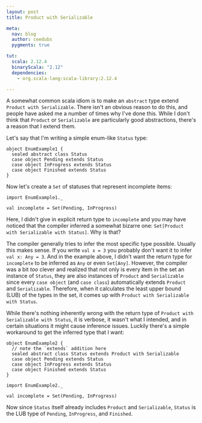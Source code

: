 ```yaml
---
layout: post
title: Product with Serializable

meta:
  nav: blog
  author: ceedubs
  pygments: true

tut:
  scala: 2.12.4
  binaryScala: "2.12"
  dependencies:
    - org.scala-lang:scala-library:2.12.4

---
```


A somewhat common scala idiom is to make an `abstract` type extend `Product with Serializable`. There isn't an obvious reason to do this, and people have asked me a number of times why I've done this. While I don't think that `Product` or `Serializable` are particularly good abstractions, there's a reason that I extend them.

Let's say that I'm writing a simple enum-like `Status` type:

```tut:silent
object EnumExample1 {
  sealed abstract class Status
  case object Pending extends Status
  case object InProgress extends Status
  case object Finished extends Status
}
```

Now let's create a `Set` of statuses that represent incomplete items:

```tut:silent
import EnumExample1._
```

```tut:book
val incomplete = Set(Pending, InProgress)
```

Here, I didn't give in explicit return type to `incomplete` and you may have noticed that the compiler inferred a somewhat bizarre one: `Set[Product with Serializable with Status]`. Why is that?

The compiler generally tries to infer the most specific type possible. Usually this makes sense. If you write `val x = 3` you probably don't want it to infer `val x: Any = 3`. And in the example above, I didn't want the return type for `incomplete` to be inferred as `Any` or even `Set[Any]`. However, the compiler was a bit _too_ clever and realized that not only is every item in the set an instance of `Status`, they are also instances of `Product` and `Serializable` since every `case object` (and `case class`) automatically extends `Product` and `Serializable`. Therefore, when it calculates the least upper bound (LUB) of the types in the set, it comes up with `Product with Serializable with Status`.

While there's nothing inherently wrong with the return type of `Product with Serializable with Status`, it is verbose, it wasn't what I intended, and in certain situations it might cause inference issues. Luckily there's a simple workaround to get the inferred type that I want:

```tut:silent
object EnumExample2 {
  // note the `extends` addition here
  sealed abstract class Status extends Product with Serializable
  case object Pending extends Status
  case object InProgress extends Status
  case object Finished extends Status
}
```

```tut:silent
import EnumExample2._
```

```tut:book
val incomplete = Set(Pending, InProgress)
```

Now since `Status` itself already includes `Product` and `Serializable`, `Status` is the LUB type of `Pending`, `InProgress`, and `Finished`.
